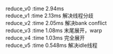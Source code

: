 reduce_v0 :time 2.94ms     
reduce_v1 :time 2.13ms 解决线程分歧  
reduce_v2 :time 2.05ms 解决bank conflict  
reduce_v3 :time 1.08ms 末尾展开，warp  
reduce_v4 :time 1.03ms 完全展开  
reduce_v5 :time 0.548ms 解决idle线程   
